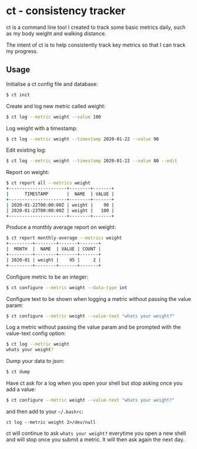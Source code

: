 # ct - consistency tracker

ct is a command line tool I created to track some basic metrics daily, such as my body weight and walking distance.

The intent of ct is to help consistently track key metrics so that I can track my progress.

## Usage

Initialise a ct config file and database:

```bash
$ ct init
```

Create and log new metric called weight:

```bash
$ ct log --metric weight --value 100
```

Log weight with a timestamp:

```bash
$ ct log --metric weight --timestamp 2020-01-22 --value 90
```

Edit existing log:

```bash
$ ct log --metric weight --timestamp 2020-01-22 --value 80 --edit
```

Report on weight:

```bash
$ ct report all --metrics weight
+----------------------+--------+-------+
|      TIMESTAMP       |  NAME  | VALUE |
+----------------------+--------+-------+
| 2020-01-22T00:00:00Z | weight |    90 |
| 2020-01-23T00:00:00Z | weight |   100 |
+----------------------+--------+-------+
```

Produce a monthly average report on weight:

```bash
$ ct report monthly-average --metrics weight
+---------+--------+-------+-------+
|  MONTH  |  NAME  | VALUE | COUNT |
+---------+--------+-------+-------+
| 2020-01 | weight |    95 |     2 |
+---------+--------+-------+-------+
```

Configure metric to be an integer:

```bash
$ ct configure --metric weight --data-type int
```

Configure text to be shown when logging a metric without passing the value param:

```bash
$ ct configure --metric weight --value-text "whats your weight?"
```

Log a metric without passing the value param and be prompted with the value-text config option:

```bash
$ ct log --metric weight
whats your weight? 
```

Dump your data to json:

```bash
$ ct dump
```

Have ct ask for a log when you open your shell but stop asking once you add a value:
```bash
$ ct configure --metric weight --value-text "whats your weight?"
```
and then add to your `~/.bashrc`:
```
ct log --metric weight 2>/dev/null
```
ct will continue to ask `whats your weight?` everytime you open a new shell and will stop once you submit a metric. It will then ask again the next day.



